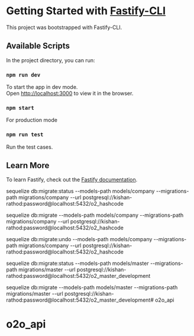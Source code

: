 # Getting Started with [Fastify-CLI](https://www.npmjs.com/package/fastify-cli)
This project was bootstrapped with Fastify-CLI.

## Available Scripts

In the project directory, you can run:

### `npm run dev`

To start the app in dev mode.\
Open [http://localhost:3000](http://localhost:3000) to view it in the browser.

### `npm start`

For production mode

### `npm run test`

Run the test cases.

## Learn More

To learn Fastify, check out the [Fastify documentation](https://fastify.dev/docs/latest/).





sequelize db:migrate:status --models-path models/company --migrations-path migrations/company --url postgresql://kishan-rathod:password@localhost:5432/o2_hashcode


sequelize db:migrate --models-path models/company --migrations-path migrations/company --url postgresql://kishan-rathod:password@localhost:5432/o2_hashcode


sequelize db:migrate:undo --models-path models/company --migrations-path migrations/company --url postgresql://kishan-rathod:password@localhost:5432/o2_hashcode


sequelize db:migrate:status --models-path models/master --migrations-path migrations/master --url postgresql://kishan-rathod:password@localhost:5432/o2_master_development

sequelize db:migrate --models-path models/master --migrations-path migrations/master --url postgresql://kishan-rathod:password@localhost:5432/o2_master_development# o2o_api
# o2o_api
